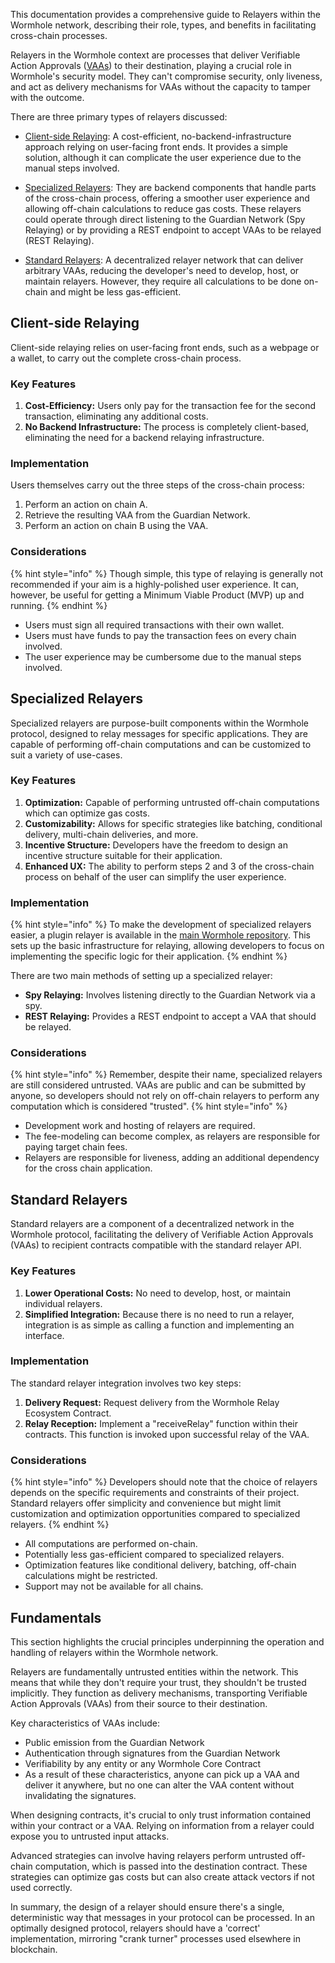 This documentation provides a comprehensive guide to Relayers within the Wormhole network, describing their role, types, and benefits in facilitating cross-chain processes.

Relayers in the Wormhole context are processes that deliver Verifiable Action Approvals ([VAAs](./vaa.md)) to their destination, playing a crucial role in Wormhole's security model. They can't compromise security, only liveness, and act as delivery mechanisms for VAAs without the capacity to tamper with the outcome.

There are three primary types of relayers discussed:

- [Client-side Relaying](#client-side-relaying): A cost-efficient, no-backend-infrastructure approach relying on user-facing front ends. It provides a simple solution, although it can complicate the user experience due to the manual steps involved.

- [Specialized Relayers](#specialized-relayers): They are backend components that handle parts of the cross-chain process, offering a smoother user experience and allowing off-chain calculations to reduce gas costs. These relayers could operate through direct listening to the Guardian Network (Spy Relaying) or by providing a REST endpoint to accept VAAs to be relayed (REST Relaying).

- [Standard Relayers](#standard-relayers): A decentralized relayer network that can deliver arbitrary VAAs, reducing the developer's need to develop, host, or maintain relayers. However, they require all calculations to be done on-chain and might be less gas-efficient.


## Client-side Relaying

Client-side relaying relies on user-facing front ends, such as a webpage or a wallet, to carry out the complete cross-chain process.

### Key Features

1. **Cost-Efficiency:** Users only pay for the transaction fee for the second transaction, eliminating any additional costs.
2. **No Backend Infrastructure:** The process is completely client-based, eliminating the need for a backend relaying infrastructure.

### Implementation

Users themselves carry out the three steps of the cross-chain process:

1. Perform an action on chain A.
2. Retrieve the resulting VAA from the Guardian Network.
3. Perform an action on chain B using the VAA.


### Considerations

{% hint style="info" %}
Though simple, this type of relaying is generally not recommended if your aim is a highly-polished user experience. It can, however, be useful for getting a Minimum Viable Product (MVP) up and running.
{% endhint %}

- Users must sign all required transactions with their own wallet.
- Users must have funds to pay the transaction fees on every chain involved.
- The user experience may be cumbersome due to the manual steps involved.

## Specialized Relayers

Specialized relayers are purpose-built components within the Wormhole protocol, designed to relay messages for specific applications. They are capable of performing off-chain computations and can be customized to suit a variety of use-cases.

### Key Features

1. **Optimization:** Capable of performing untrusted off-chain computations which can optimize gas costs.
2. **Customizability:** Allows for specific strategies like batching, conditional delivery, multi-chain deliveries, and more.
3. **Incentive Structure:** Developers have the freedom to design an incentive structure suitable for their application.
4. **Enhanced UX:** The ability to perform steps 2 and 3 of the cross-chain process on behalf of the user can simplify the user experience.

### Implementation


{% hint style="info" %}
To make the development of specialized relayers easier, a plugin relayer is available in the [main Wormhole repository](https://github.com/wormhole-foundation/wormhole/tree/main/relayer). This sets up the basic infrastructure for relaying, allowing developers to focus on implementing the specific logic for their application.
{% endhint %}

There are two main methods of setting up a specialized relayer:

- **Spy Relaying:** Involves listening directly to the Guardian Network via a spy.
- **REST Relaying:** Provides a REST endpoint to accept a VAA that should be relayed.

### Considerations

{% hint style="info" %}
Remember, despite their name, specialized relayers are still considered untrusted. VAAs are public and can be submitted by anyone, so developers should not rely on off-chain relayers to perform any computation which is considered "trusted".
{% hint style="info" %}

- Development work and hosting of relayers are required.
- The fee-modeling can become complex, as relayers are responsible for paying target chain fees.
- Relayers are responsible for liveness, adding an additional dependency for the cross chain application. 



## Standard Relayers

Standard relayers are a component of a decentralized network in the Wormhole protocol, facilitating the delivery of Verifiable Action Approvals (VAAs) to recipient contracts compatible with the standard relayer API.

### Key Features

1. **Lower Operational Costs:** No need to develop, host, or maintain individual relayers.
2. **Simplified Integration:**  Because there is no need to run a relayer, integration is as simple as calling a function and implementing an interface.

### Implementation

The standard relayer integration involves two key steps:

1. **Delivery Request:** Request delivery from the Wormhole Relay Ecosystem Contract.
2. **Relay Reception:** Implement a "receiveRelay" function within their contracts. This function is invoked upon successful relay of the VAA.

### Considerations

{% hint style="info" %}
Developers should note that the choice of relayers depends on the specific requirements and constraints of their project. Standard relayers offer simplicity and convenience but might limit customization and optimization opportunities compared to specialized relayers.
{% endhint %}

- All computations are performed on-chain.
- Potentially less gas-efficient compared to specialized relayers.
- Optimization features like conditional delivery, batching, off-chain calculations might be restricted.
- Support may not be available for all chains.



## Fundamentals


This section highlights the crucial principles underpinning the operation and handling of relayers within the Wormhole network.

Relayers are fundamentally untrusted entities within the network. This means that while they don't require your trust, they shouldn't be trusted implicitly. They function as delivery mechanisms, transporting Verifiable Action Approvals (VAAs) from their source to their destination.

Key characteristics of VAAs include:

- Public emission from the Guardian Network
- Authentication through signatures from the Guardian Network
- Verifiability by any entity or any Wormhole Core Contract
- As a result of these characteristics, anyone can pick up a VAA and deliver it anywhere, but no one can alter the VAA content without invalidating the signatures.

When designing contracts, it's crucial to only trust information contained within your contract or a VAA. Relying on information from a relayer could expose you to untrusted input attacks.

Advanced strategies can involve having relayers perform untrusted off-chain computation, which is passed into the destination contract. These strategies can optimize gas costs but can also create attack vectors if not used correctly.

In summary, the design of a relayer should ensure there's a single, deterministic way that messages in your protocol can be processed. In an optimally designed protocol, relayers should have a 'correct' implementation, mirroring "crank turner" processes used elsewhere in blockchain.
